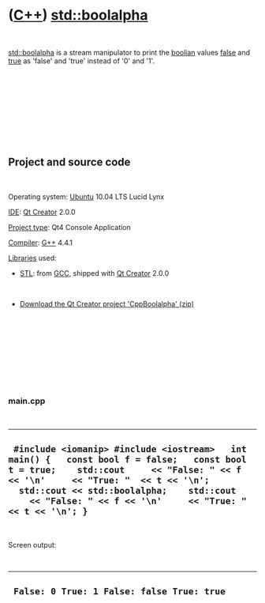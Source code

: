 



 

 

 

 

 

([C++](Cpp.htm)) [std::boolalpha](CppBoolalpha.htm)
===================================================

 

[std::boolalpha](CppBoolalpha.htm) is a stream manipulator to print the
[boolian](CppBool.htm) values [false](CppFalse.htm) and
[true](CppTrue.htm) as 'false' and 'true' instead of '0' and '1'.

 

 

 

 

 

Project and source code
-----------------------

 

Operating system: [Ubuntu](http://www.ubuntu.com) 10.04 LTS Lucid Lynx

[IDE](CppIde.htm): [Qt Creator](CppQt.htm) 2.0.0

[Project type](CppQtProjectType.htm): Qt4 Console Application

[Compiler](CppCompiler.htm): [G++](CppGpp.htm) 4.4.1

[Libraries](CppLibrary.htm) used:

-   [STL](CppStl.htm): from [GCC](CppGcc.htm), shipped with [Qt
    Creator](CppQt.htm) 2.0.0

 

-   [Download the Qt Creator project
    'CppBoolalpha' (zip)](CppBoolalpha.zip)

 

 

 

 

 

### main.cpp

 

  -----------------------------------------------------------------------------------------------------------------------------------------------------------------------------------------------------------------------------------------------------------------------------------------------
  ` #include <iomanip> #include <iostream>   int main() {   const bool f = false;   const bool t = true;    std::cout     << "False: " << f << '\n'     << "True: "  << t << '\n';    std::cout << std::boolalpha;    std::cout     << "False: " << f << '\n'     << "True: "  << t << '\n'; }`
  -----------------------------------------------------------------------------------------------------------------------------------------------------------------------------------------------------------------------------------------------------------------------------------------------

 

Screen output:

 

  ---------------------------------------------
  ` False: 0 True: 1 False: false True: true`
  ---------------------------------------------

 

 

 

 

 





 



